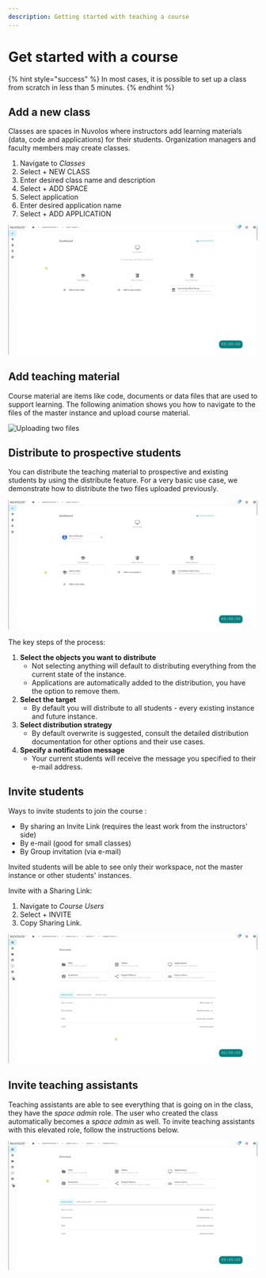 ```yaml
---
description: Getting started with teaching a course
---
```


# Get started with a course

{% hint style="success" %}
In most cases, it is possible to set up a class from scratch in less than 5 minutes.
{% endhint %}

## Add a new class

Classes are spaces in Nuvolos where instructors add learning materials \(data, code and applications\) for their students. Organization managers and faculty members may create classes.

1. Navigate to _Classes_
2. Select + NEW CLASS 
3. Enter desired class name and description
4. Select + ADD SPACE
5. Select application
6. Enter desired application name
7. Select + ADD APPLICATION

![Create a class](../../.gitbook/assets/create_class_ed.gif)

## Add teaching material

Course material are items like code, documents or data files that are used to support learning. The following animation shows you how to navigate to the files of the master instance and upload course material.

![Uploading two files](../../.gitbook/assets/upload_files_ed.gif)

## Distribute to prospective students

You can distribute the teaching material to prospective and existing students by using the distribute feature. For a very basic use case, we demonstrate how to distribute the two files uploaded previously.

![](../../.gitbook/assets/distribute_ed.gif)

The key steps of the process:

1. **Select the objects you want to distribute**
   * Not selecting anything will default to distributing everything from the current state of the instance.
   * Applications are automatically added to the distribution, you have the option to remove them.
2. **Select the target**
   * By default you will distribute to all students - every existing instance and future instance.
3. **Select distribution strategy**
   * By default overwrite is suggested, consult the detailed distribution documentation for other options and their use cases.
4. **Specify a notification message**
   * Your current students will receive the message you specified to their e-mail address.

## Invite students

Ways to invite students to join the course :

* By sharing an Invite Link \(requires the least work from the instructors' side\)
* By e-mail \(good for small classes\)
* By Group invitation \(via e-mail\)

Invited students will be able to see only their workspace, not the master instance or other students' instances.

Invite with a Sharing Link:

1. Navigate to _Course Users_
2. Select + INVITE
3. Copy Sharing Link.

![Finding and copying the invitation link](../../.gitbook/assets/invitation_link_out_ed.gif)

## Invite teaching assistants

Teaching assistants are able to see everything that is going on in the class, they have the _space admin_ role. The user who created the class automatically becomes a _space admin_ as well. To invite teaching assistants with this elevated role, follow the instructions below.

![Inviting a teaching assistant](../../.gitbook/assets/space_admin_invite_ed.gif)



